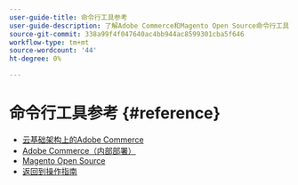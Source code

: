 ```yaml
---
user-guide-title: 命令行工具参考
user-guide-description: 了解Adobe Commerce和Magento Open Source命令行工具的所有可用命令、参数和选项。
source-git-commit: 338a99f4f047640ac4bb944ac8599301cba5f646
workflow-type: tm+mt
source-wordcount: '44'
ht-degree: 0%

---
```



# 命令行工具参考 {#reference}

- [云基础架构上的Adobe Commerce](commerce.md)
- [Adobe Commerce（内部部署）](commerce-on-premises.md)
- [Magento Open Source](magento-open-source.md)
- [返回到操作指南](https://experienceleague.adobe.com/docs/commerce-operations/operational-guides/home.html)
